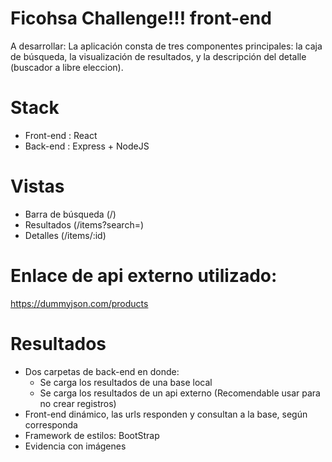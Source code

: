 # Ficohsa Challenge!!! front-end

A desarrollar:
La aplicación consta de tres componentes principales: la caja de búsqueda, la visualización de
resultados, y la descripción del detalle (buscador a libre eleccion).

# Stack
- Front-end : React
- Back-end : Express + NodeJS

# Vistas
- Barra de búsqueda (/)
- Resultados        (/items?search=)
- Detalles          (/items/:id)

# Enlace de api externo utilizado: 
  https://dummyjson.com/products

# Resultados

- Dos carpetas de back-end en donde:
  - Se carga los resultados de una base local
  - Se carga los resultados de un api externo (Recomendable usar para no crear registros)
- Front-end dinámico, las urls responden y consultan a la base, según corresponda
- Framework de estilos: BootStrap 
- Evidencia con imágenes
